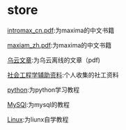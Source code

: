 # store

[intromax_cn.pdf](./intromax_cn.pdf):为maxima的中文书籍

[maxiam_zh.pdf](./maxima_zh.pdf):为maxima的中文书籍

[乌云文章](./乌云文章):为乌云离线的文章（pdf)

[社会工程学辅助资料](./社会工程学辅助资料):个人收集的社工资料

[python](./python):为python学习教程

[MySQl](./MySQl):为mysql的教程

[Linux](./linux自学教程.pdf):为liunx自学教程
